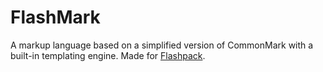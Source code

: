 # FlashMark

A markup language based on a simplified version of CommonMark with a built-in templating engine. Made for [Flashpack](https://github.com/Cabidge/flashpack).

